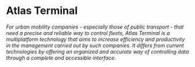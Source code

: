 # Atlas Terminal
*For urban mobility companies - especially those of public transport - that need a precise and reliable way to control fleets, Atlas Terminal is a multiplatform technology that aims to increase efficiency and productivity in the management carried out by such companies. It differs from current technologies by offering an organized and accurate way of controlling data through a complete and accessible interface.*
